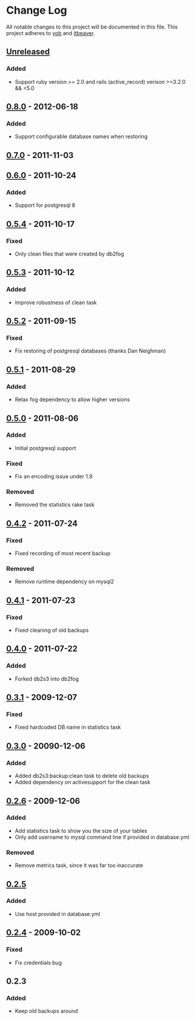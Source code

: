 
# Change Log
All notable changes to this project will be documented in this file.
This project adheres to [yob](https://github.com/yob/db2fog) and [itbeaver](http://itbeaver.co).

## [Unreleased]
### Added
- Support ruby version >= 2.0 and rails (active_record) verison >=3.2.0 && <5.0 

## [0.8.0] - 2012-06-18
### Added
- Support configurable database names when restoring

## [0.7.0] - 2011-11-03

## [0.6.0] - 2011-10-24
### Added
- Support for postgresql 8

## [0.5.4] - 2011-10-17
### Fixed
- Only clean files that were created by db2fog

## [0.5.3] - 2011-10-12
### Added
- Improve robustness of clean task

## [0.5.2] - 2011-09-15
### Fixed
- Fix restoring of postgresql databases (thanks Dan Neighman)

## [0.5.1] - 2011-08-29
### Added
- Relax fog dependency to allow higher versions

## [0.5.0] - 2011-08-06
### Added
- Initial postgresql support

### Fixed
- Fix an encoding issue under 1.9

### Removed
- Removed the statistics rake task

## [0.4.2] - 2011-07-24
### Fixed
- Fixed recording of most recent backup

### Removed
- Remove runtime dependency on mysql2

## [0.4.1] - 2011-07-23
### Fixed
- Fixed cleaning of old backups

## [0.4.0] - 2011-07-22
### Added
- Forked db2s3 into db2fog

## [0.3.1] - 2009-12-07
### Fixed
- Fixed hardcoded DB name in statistics task

## [0.3.0] - 20090-12-06
### Added
- Added db2s3:backup:clean task to delete old backups
- Added dependency on activesupport for the clean task

## [0.2.6] - 2009-12-06
### Added
- Add statistics task to show you the size of your tables
- Only add username to mysql command line if provided in database.yml

### Removed
- Remove metrics task, since it was far too inaccurate

## [0.2.5]
### Added
- Use host provided in database.yml

## [0.2.4] - 2009-10-02
### Fixed
- Fix credentials bug

## 0.2.3
### Added
- Keep old backups around

[Unreleased]: https://github.com/itbeaver/db2fog/compare/v0.8.0...HEAD
[0.8.0]: https://github.com/itbeaver/db2fog/compare/v0.7.0...0.8.0
[0.7.0]: https://github.com/itbeaver/db2fog/compare/v0.6.0...0.7.0
[0.6.0]: https://github.com/itbeaver/db2fog/compare/v0.5.4...0.6.0
[0.5.4]: https://github.com/itbeaver/db2fog/compare/v0.5.3...0.5.4
[0.5.3]: https://github.com/itbeaver/db2fog/compare/v0.5.2...0.5.3
[0.5.2]: https://github.com/itbeaver/db2fog/compare/v0.5.1...0.5.2
[0.5.1]: https://github.com/itbeaver/db2fog/compare/v0.5.0...0.5.1
[0.5.0]: https://github.com/itbeaver/db2fog/compare/v0.4.2...0.5.0
[0.4.2]: https://github.com/itbeaver/db2fog/compare/v0.4.1...0.4.2
[0.4.1]: https://github.com/itbeaver/db2fog/compare/v0.4.0...0.4.1
[0.4.0]: https://github.com/itbeaver/db2fog/compare/v0.3.1...0.4.0
[0.3.1]: https://github.com/itbeaver/db2fog/compare/v0.3.0...0.3.1
[0.3.0]: https://github.com/itbeaver/db2fog/compare/v0.2.6...0.3.0
[0.2.6]: https://github.com/itbeaver/db2fog/compare/v0.2.5...0.2.6
[0.2.5]: https://github.com/itbeaver/db2fog/compare/v0.2.4...0.2.5
[0.2.4]: https://github.com/itbeaver/db2fog/compare/v0.2.3...0.2.4

